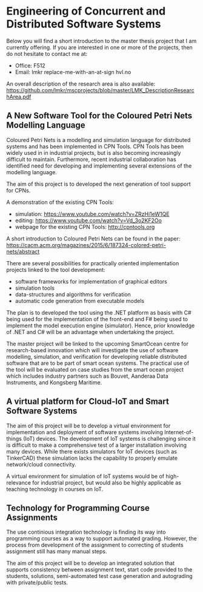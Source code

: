 # Engineering of Concurrent and Distributed Software Systems

Below you will find a short introduction to the master thesis project that I am currently offering. If you are interested in one or more of the projects, then do not hesitate to contact me at:

- Office: F512
- Email:  lmkr replace-me-with-an-at-sign hvl.no

An overall description of the research area is also available: https://github.com/lmkr/mscprojects/blob/master/LMK_DescriptionResearchArea.pdf

## A New Software Tool for the Coloured Petri Nets Modelling Language

Coloured Petri Nets is a modelling and simulation language for distributed systems and has been implemented in CPN Tools. CPN Tools has been widely used in in industrial projects, but is also becoming increasingly difficult to maintain. Furthermore, recent industrial collaboration has identified need for developing and implementing several extensions of the modelling language.

The aim of this project is to developed the next generation of tool support for CPNs.

A demonstration of the existing CPN Tools:

- simulation: https://www.youtube.com/watch?v=ZRzHi1eW1QE
- editing: https://www.youtube.com/watch?v=Vd_3o2KF2Oo
- webpage for the existing CPN Tools: http://cpntools.org

A short introduction to Coloured Petri Nets can be found in the paper: https://cacm.acm.org/magazines/2015/6/187324-colored-petri-nets/abstract

There are several possibilities for practically oriented implementation projects linked to the tool development:

- software frameworks for implementation of graphical editors
- simulation tools
- data-structures and algorithms for verification
- automatic code generation from executable models

The plan is to developed the tool using the .NET platform as basis with C# being used for the implementation of the front-end and F# being used to implement the model execution engine (simulator). Hence, prior knowledge of .NET and C# will be an advantage when undertaking the project.

The master project will be linked to the upcoming SmartOcean centre for research-based innovation which will investigate the use of software modelling, simulation, and verification for developing reliable distributed software that are to be part of smart ocean systems. The practical use of the tool will be evaluated on case studies from the smart ocean project which includes industry partners such as Bouvet, Aanderaa Data Instruments, and Kongsberg Maritime.

## A virtual platform for Cloud-IoT and Smart Software Systems

The aim of this project will be to develop a virtual environment for implementation and deployment of software systems involving Internet-of-things (IoT) devices. The development of IoT systems is challenging since it is difficult to make a comprehensive test of a larger installation involving many devices. While there exists simulators for IoT devices (such as TinkerCAD) these simulation lacks the capability to properly emulate network/cloud connectivity.

A virtual environment for simulation of IoT systems would be of high-relevance for industrial project, but would also be highly applicable as teaching technology in courses on IoT.

## Technology for Programming Course Assignments

The use continious integration technology is finding its way into programming courses as a way to support automated grading. However, the process from development of the assignment to correcting of students assignment still has many manual steps.

The aim of this project will be to develop an integrated solution that supports consistency between assignment text, start code provided to the students, solutions, semi-automated test case generation and autograding with private/public tests.
